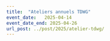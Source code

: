 ```yaml
---
title:  "Ateliers annuels TDWG"
event_date:   2025-04-14
event_date_end: 2025-04-26
url_post: ../post/2025/atelier-tdwg/
---
```


